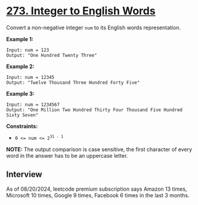 # [273. Integer to English Words](https://leetcode.com/problems/integer-to-english-words/)

Convert a non-negative integer `num` to its English words representation.

**Example 1:**
```
Input: num = 123
Output: "One Hundred Twenty Three"
```

**Example 2:**
```
Input: num = 12345
Output: "Twelve Thousand Three Hundred Forty Five"
```

**Example 3:**
```
Input: num = 1234567
Output: "One Million Two Hundred Thirty Four Thousand Five Hundred Sixty Seven"
```

**Constraints:**
* <code>0 <= num <= 2<sup>31 - 1</sup></code>

**NOTE:**
The output comparison is case sensitive, the first character of every word in the answer has to be an uppercase letter.

## Interview
As of 08/20/2024, leetcode premium subscription says Amazon 13 times, Microsoft 10 times, Google 9 times, Facebook 6 times in the last 3 months.
